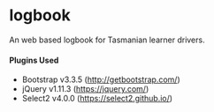 # logbook
An web based logbook for Tasmanian learner drivers.

#### Plugins Used
 - Bootstrap v3.3.5 (http://getbootstrap.com/)
 - jQuery v1.11.3 (https://jquery.com/)
 - Select2 v4.0.0 (https://select2.github.io/)
